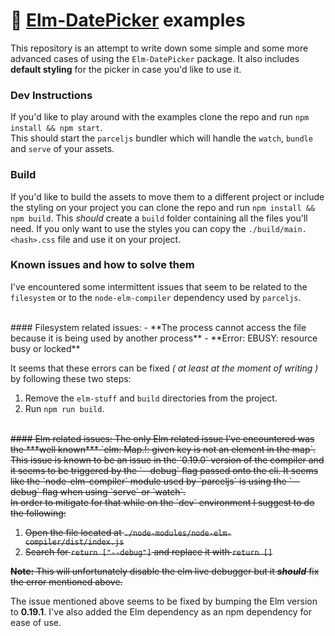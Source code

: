 # :calendar: [Elm-DatePicker](https://package.elm-lang.org/packages/PanagiotisGeorgiadis/elm-datepicker/latest/) examples

This repository is an attempt to write down some simple and some more advanced cases of using the `Elm-DatePicker` package.
It also includes __default styling__ for the picker in case you'd like to use it.

### Dev Instructions
If you'd like to play around with the examples clone the repo and run `npm install && npm start`.
<br/>
This should start the `parceljs` bundler which will handle the `watch`, `bundle` and `serve` of your assets.


### Build
If you'd like to build the assets to move them to a different project or include the styling on your project
you can clone the repo and run `npm install && npm build`. This _should_ create a `build` folder containing
all the files you'll need. If you only want to use the styles you can copy the `./build/main.<hash>.css` file and
use it on your project.

### Known issues and how to solve them
I've encountered some intermittent issues that seem to be related to the `filesystem` or to the `node-elm-compiler`
dependency used by `parceljs`.

<br/>
#### Filesystem related issues:
 - **The process cannot access the file because it is being used by another process**
 - **Error: EBUSY: resource busy or locked** <br/>

It seems that these errors can be fixed *( at least at the moment of writing )* by following these two steps:
 1) Remove the `elm-stuff` and `build` directories from the project.
 2) Run `npm run build`.

<br/>
<strike>
#### Elm related issues:
The only Elm related issue I've encountered was the ***well known*** `elm: Map.!: given key is not an element in the map`.
This issue is known to be an issue in the `0.19.0` version of the compiler and it seems to be triggered by the `--debug` flag passed onto the cli. It seems like the `node-elm-compiler` module used by `parceljs` is using the `--debug` flag when using `serve` or `watch`.<br/>
In order to mitigate for that while on the `dev` environment I suggest to do the following:

1) Open the file located at `./node-modules/node-elm-compiler/dist/index.js`
2) Search for `return ["--debug"]` and replace it with `return []`

**Note:** This will unfortunately disable the elm live debugger but it ***should*** fix the error mentioned above.
</strike>

The issue mentioned above seems to be fixed by bumping the Elm version to **0.19.1**. I've also added the Elm dependency as an npm dependency for ease of use.
